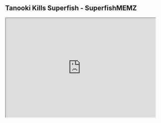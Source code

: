 ## Tanooki Kills Superfish - SuperfishMEMZ

<iframe src="http://sfmemz.github.io/tanooki-kills-superfish/game.html" width="480" height="320">
